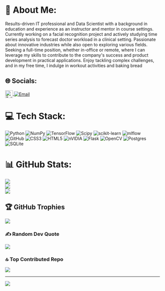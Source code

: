 # 💫 About Me:
Results-driven IT professional and Data Scientist with a background in education and experience as an instructor and mentor in course settings. Currently working on a facial recognition project and actively studying time series analysis to forecast doctor workload in a clinical setting. Passionate about innovative industries while also open to exploring various fields. Seeking a full-time position, whether in-office or remote, where I can leverage my skills to contribute to the company's success and product development in practical applications. Enjoy tackling complex challenges, and in my free time, I indulge in workout activities and baking bread

## 🌐 Socials:
<a href="https://t.me/million44ik" target="_blank">
    <img src="https://upload.wikimedia.org/wikipedia/commons/8/83/Telegram_2019_Logo.svg" alt="Telegram" style="width: 25px; height: 25px; vertical-align: middle;">
</a>
<a href="mailto:nikitaabr83@gmail.com">
    <img src="https://img.shields.io/badge/Email-D14836?logo=gmail&logoColor=white" alt="Email" style="vertical-align: middle;">
</a>


# 💻 Tech Stack:
![Python](https://img.shields.io/badge/python-3670A0?style=for-the-badge&logo=python&logoColor=ffdd54) ![NumPy](https://img.shields.io/badge/numpy-%23013243.svg?style=for-the-badge&logo=numpy&logoColor=white) ![TensorFlow](https://img.shields.io/badge/TensorFlow-%23FF6F00.svg?style=for-the-badge&logo=TensorFlow&logoColor=white) ![Scipy](https://img.shields.io/badge/SciPy-%230C55A5.svg?style=for-the-badge&logo=scipy&logoColor=%white) ![scikit-learn](https://img.shields.io/badge/scikit--learn-%23F7931E.svg?style=for-the-badge&logo=scikit-learn&logoColor=white) ![mlflow](https://img.shields.io/badge/mlflow-%23d9ead3.svg?style=for-the-badge&logo=numpy&logoColor=blue) ![GitHub](https://img.shields.io/badge/github-%23121011.svg?style=for-the-badge&logo=github&logoColor=white) ![CSS3](https://img.shields.io/badge/css3-%231572B6.svg?style=for-the-badge&logo=css3&logoColor=white) ![HTML5](https://img.shields.io/badge/html5-%23E34F26.svg?style=for-the-badge&logo=html5&logoColor=white) ![nVIDIA](https://img.shields.io/badge/cuda-000000.svg?style=for-the-badge&logo=nVIDIA&logoColor=green) ![Flask](https://img.shields.io/badge/flask-%23000.svg?style=for-the-badge&logo=flask&logoColor=white) ![OpenCV](https://img.shields.io/badge/opencv-%23white.svg?style=for-the-badge&logo=opencv&logoColor=white) ![Postgres](https://img.shields.io/badge/postgres-%23316192.svg?style=for-the-badge&logo=postgresql&logoColor=white) ![SQLite](https://img.shields.io/badge/sqlite-%2307405e.svg?style=for-the-badge&logo=sqlite&logoColor=white)
# 📊 GitHub Stats:
![](https://github-readme-stats.vercel.app/api?username=NikitaMLDL&theme=dark&hide_border=false&include_all_commits=false&count_private=false)<br/>
![](https://nirzak-streak-stats.vercel.app/?user=NikitaMLDL&theme=dark&hide_border=false)<br/>
![](https://github-readme-stats.vercel.app/api/top-langs/?username=NikitaMLDL&theme=dark&hide_border=false&include_all_commits=false&count_private=false&layout=compact)

## 🏆 GitHub Trophies
![](https://github-profile-trophy.vercel.app/?username=NikitaMLDL&theme=radical&no-frame=false&no-bg=false&margin-w=4)

### ✍️ Random Dev Quote
![](https://quotes-github-readme.vercel.app/api?type=horizontal&theme=radical)

### 🔝 Top Contributed Repo
![](https://github-contributor-stats.vercel.app/api?username=NikitaMLDL&limit=5&theme=dark&combine_all_yearly_contributions=true)

---
[![](https://visitcount.itsvg.in/api?id=NikitaMLDL&icon=0&color=0)](https://visitcount.itsvg.in)

<!-- Proudly created with GPRM ( https://gprm.itsvg.in ) -->
